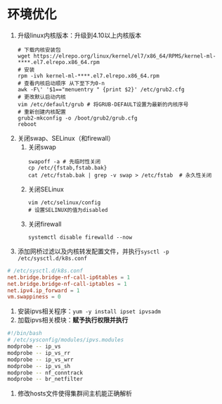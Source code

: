 # 环境优化

1. 升级linux内核版本：升级到4.10以上内核版本
   ```shell
   # 下载内核安装包
   wget https://elrepo.org/linux/kernel/el7/x86_64/RPMS/kernel-ml-****.el7.elrepo.x86_64.rpm
   # 安装
   rpm -ivh kernel-ml-****.el7.elrepo.x86_64.rpm
   # 查看内核启动顺序 从下至下为0-n
   awk -F\' '$1=="menuentry " {print $2}' /etc/grub2.cfg
   # 更改默认启动内核
   vim /etc/default/grub # 将GRUB-DEFAULT设置为最新的内核序号
   # 重新创建内核配置
   grub2-mkconfig -o /boot/grub2/grub.cfg
   reboot
   ```
2. 关闭swap、SELinux（和firewall）
   1. 关闭swap
      ```shell
      swapoff -a # 先临时性关闭
      cp /etc/{fstab,fstab.bak}
      cat /etc/fstab.bak | grep -v swap > /etc/fstab  # 永久性关闭
      ```
   2. 关闭SELinux
      ```shell
      vim /etc/selinux/config
      # 设置SELINUX的值为disabled
      ```
   3. 关闭firewall
      ```shell
      systemctl disable firewalld --now
      ```
3. 添加网桥过滤以及内核转发配置文件，并执行`sysctl -p /etc/sysctl.d/k8s.conf`
```conf
# /etc/sysctl.d/k8s.conf
net.bridge.bridge-nf-call-ip6tables = 1
net.bridge.bridge-nf-call-iptables = 1
net.ipv4.ip_forward = 1
vm.swappiness = 0
```
1. 安装ipvs相关程序：`yum -y install ipset ipvsadm`
2. 加载ipvs相关模块：**赋予执行权限并执行**
```sh
#!/bin/bash
# /etc/sysconfig/modules/ipvs.modules
modprobe -- ip_vs
modprobe -- ip_vs_rr
modprobe -- ip_vs_wrr
modprobe -- ip_vs_sh
modprobe -- nf_conntrack
modprobe -- br_netfilter
```
1. 修改hosts文件使得集群间主机能正确解析
